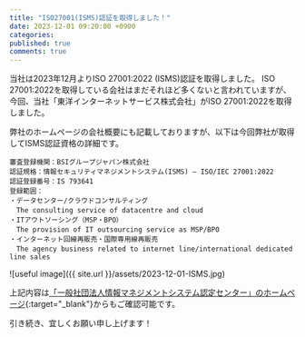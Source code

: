 ```yaml
---
title: "ISO27001(ISMS)認証を取得しました！"
date: 2023-12-01 09:20:00 +0900
categories: 
published: true
comments: true
---
```


当社は2023年12月よりISO 27001:2022 (ISMS)認証を取得しました。
ISO 27001:2022を取得している会社はまだそれほど多くないと言われていますが、
今回、当社「東洋インターネットサービス株式会社」がISO 27001:2022を取得しました。

弊社のホームページの会社概要にも記載しておりますが、以下は今回弊社が取得してISMS認証資格の詳細です。

```
審査登録機関：BSIグループジャパン株式会社
認証規格：情報セキュリティマネジメントシステム(ISMS) – ISO/IEC 27001:2022
認証登録番号：IS 793641
登録範囲：
・データセンター/クラウドコンサルティング
　The consulting service of datacentre and cloud
・ITアウトソーシング（MSP・BPO）
　The provision of IT outsourcing service as MSP/BPO
・インターネット回線再販売・国際専用線再販売
　The agency business related to internet line/international dedicated line sales
```
![useful image]({{ site.url }}/assets/2023-12-01-ISMS.jpg)

上記内容は[「一般社団法人情報マネジメントシステム認定センター」のホームページ](https://isms.jp/lst/ind/CR_IS_x0020_793641.html){:target="_blank"}からもご確認可能です。

引き続き、宜しくお願い申し上げます！
